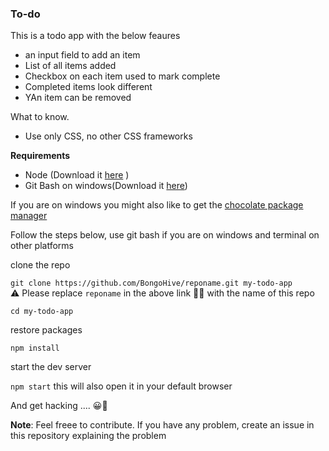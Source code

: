 

### To-do

This is a todo app with the below feaures

- an input field to add an item
- List of all items added
- Checkbox on each item used to mark complete
- Completed items look different
- YAn item can be removed

What to know.
- Use only CSS, no other CSS frameworks



**Requirements**

- Node (Download it [here](https://nodejs.org/en/download/) )
- Git Bash on windows(Download it [here](https://gitforwindows.org))

If you are on windows you might also like to get the [chocolate package manager](https://chocolatey.org)

Follow the steps below, use git bash if you are on windows and terminal on other platforms

clone the repo

`git clone https://github.com/BongoHive/reponame.git my-todo-app`  
⚠️ Please replace `reponame` in the above link ☝🏾  with the name of this repo 

`cd my-todo-app`

restore packages

`npm install`

start the dev server

`npm start` this will also open it in your default browser

And get hacking .... 😀🚀


**Note**: Feel freee to contribute. If you have any problem, create an issue in this repository explaining the problem
